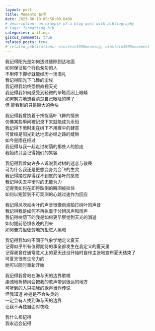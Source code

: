 ```yaml
---
layout: post
title: Memento 记得
date: 2023-06-10 09:56:00-0400
# description: an example of a blog post with bibliography
# tags: formatting bib
categories: writings
giscus_comments: true
related_posts: true
# related_publications: einstein1950meaning, einstein1905movement
---
```

<!-- 
This post shows how to add bibliography to simple blog posts. If you would like something more academic, check the. -->
我记得阳光是如何透过缝隙到达地面  
如何保证每个行色匆匆的人  
不用停下脚步就能经历一场洗礼  
我记得阳光下飞舞的尘埃  
我记得我始终恐惧直视天光  
我记得我如何感受到轻微的晕眩而闭上眼睛  
如何努力地想看清楚自己眼睑的样子  
但 能看到的只是巨大的色块  

我记得我曾执着于捕捉落叶飞舞的情景  
仿佛某些瞬间被记录下来就能成为永恒  
我记得下雨时走在树下不用撑伞的肆意  
可曾经是阳光到达地面必经之路的缝隙  
如今是雨在经过  
我记得与我一起走过树荫的那些人的脸庞  
我始终只会记得她们的笑容  

我记得我曾向许多人诉说我对树的迷恋与敬畏  
可为什么我还是更想变身为会飞的生灵  
我记得踏过厚得踩不到底的落叶的感觉  
我记得失去平衡时的无能为力  
记得我如何在即将跌倒的瞬间被拉住  
如何以短暂到不可观测的心跳过速作为回应  

我记得风吹动树叶的声音很像雨滴拍打树叶的声音  
我记得我是如何不再执着于分辨风声和雨声  
我记得树荫下的我是如何更早察觉到天光的消逝  
如何提前恐惧夜晚的到来  
如何奋力但徒劳地抗拒进入黑暗  

我记得我如何不同于气象学地定义夏天  
记得似乎所有值得期待的事全都发生在我定义的夏天里  
记得我曾在通常意义上的夏天还没开始时自作主张地宣布夏天结束了  
可夏天很有生命力的  
她可以随时重新开始  

我记得我曾站在海与天的边界歌唱  
虔诚地祈祷风会把我的歌声带到很远的地方  
可听到的人只把我的歌声当作传说  
但我知道 神迹是不会失灵的  
一定会有人找到海与天的边界  
让我不再独自面对夜晚  

我什么都记得  
我永远会记得  

<script src="https://giscus.app/client.js"
        data-repo="melodyincopenhagen/melodyincopenhagen.github.io"
        data-repo-id="R_kgDOKsfYeA"
        data-category="Announcements"
        data-category-id="DIC_kwDOKsfYeM4Ca6Vw"
        data-mapping="pathname"
        data-strict="0"
        data-reactions-enabled="1"
        data-emit-metadata="1"
        data-input-position="top"
        data-theme="preferred_color_scheme"
        data-lang="zh-CN"
        crossorigin="anonymous"
        async>
</script>